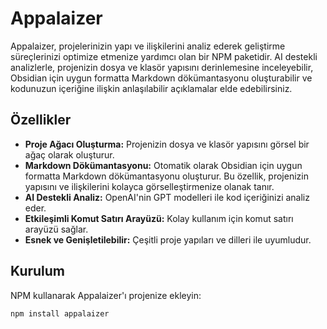 # Appalaizer

Appalaizer, projelerinizin yapı ve ilişkilerini analiz ederek geliştirme süreçlerinizi optimize etmenize yardımcı olan bir NPM paketidir. AI destekli analizlerle, projenizin dosya ve klasör yapısını derinlemesine inceleyebilir, Obsidian için uygun formatta Markdown dökümantasyonu oluşturabilir ve kodunuzun içeriğine ilişkin anlaşılabilir açıklamalar elde edebilirsiniz.

## Özellikler

- **Proje Ağacı Oluşturma:** Projenizin dosya ve klasör yapısını görsel bir ağaç olarak oluşturur.
- **Markdown Dökümantasyonu:** Otomatik olarak Obsidian için uygun formatta Markdown dökümantasyonu oluşturur. Bu özellik, projenizin yapısını ve ilişkilerini kolayca görselleştirmenize olanak tanır.
- **AI Destekli Analiz:** OpenAI'nin GPT modelleri ile kod içeriğinizi analiz eder.
- **Etkileşimli Komut Satırı Arayüzü:** Kolay kullanım için komut satırı arayüzü sağlar.
- **Esnek ve Genişletilebilir:** Çeşitli proje yapıları ve dilleri ile uyumludur.

## Kurulum

NPM kullanarak Appalaizer'ı projenize ekleyin:

```sh
npm install appalaizer
